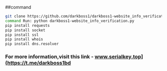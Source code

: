 ##command 
```bash
git clone https://github.com/darkboss1/darkboss1-website_info_verification.git
command Run: python darkboss1-website_info_verification.py
pip install requests
pip install socket
pip install ssl
pip install whois
pip install dns.resolver
```
### For more information,visit this link - www.serialkey.top](https://t.me/darkboss1bd
